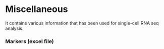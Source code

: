 # Miscellaneous

It contains various information that has been used for single-cell RNA seq analysis.

### Markers (excel file)

